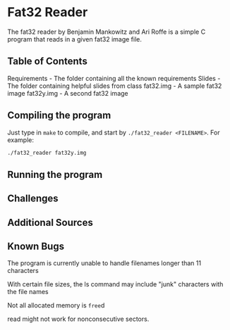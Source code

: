 # Fat32 Reader 
The fat32 reader by Benjamin Mankowitz and Ari Roffe is a simple C program that reads in a given fat32 image file.

## Table of Contents
Requirements - The folder containing all the known requirements
Slides - The folder containing helpful slides from class
fat32.img - A sample fat32 image
fat32y.img - A second fat32 image

## Compiling the program
Just type in ```make``` to compile, and start by ```./fat32_reader <FILENAME>```. For example:
```bash
./fat32_reader fat32y.img
```

## Running the program

## Challenges

## Additional Sources

## Known Bugs
The program is currently unable to handle filenames longer than 11 characters

With certain file sizes, the ls command may include "junk" characters with the file names

Not all allocated memory is ```free```d

read might not work for nonconsecutive sectors.
